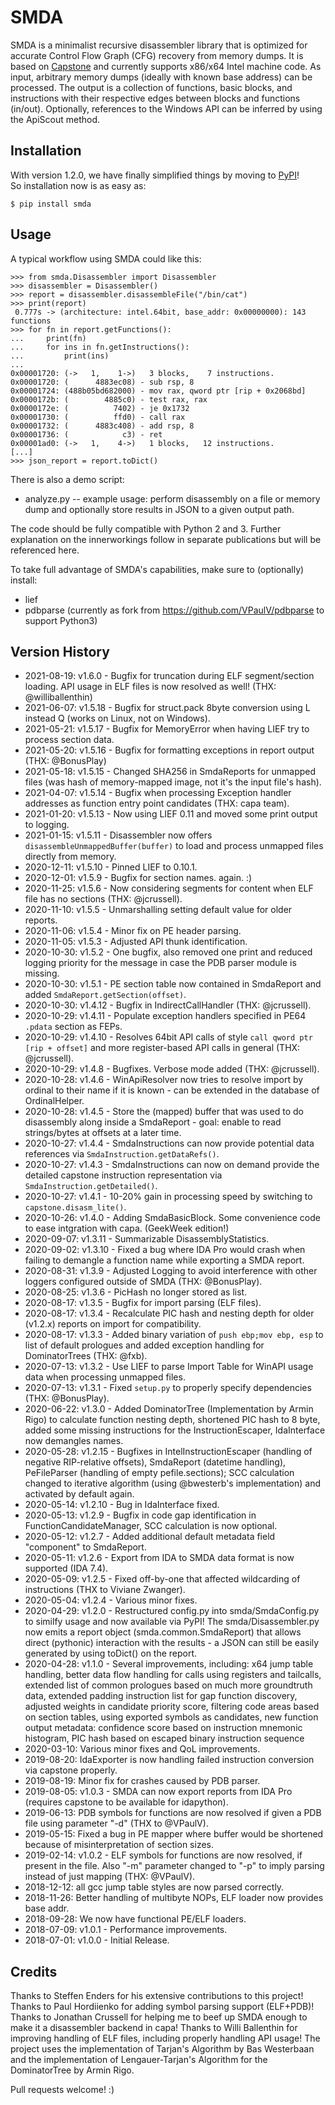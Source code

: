 
# SMDA

SMDA is a minimalist recursive disassembler library that is optimized for accurate Control Flow Graph (CFG) recovery from memory dumps.
It is based on [Capstone](http://www.capstone-engine.org/) and currently supports x86/x64 Intel machine code.
As input, arbitrary memory dumps (ideally with known base address) can be processed.
The output is a collection of functions, basic blocks, and instructions with their respective edges between blocks and functions (in/out).
Optionally, references to the Windows API can be inferred by using the ApiScout method.

## Installation

With version 1.2.0, we have finally simplified things by moving to [PyPI](https://pypi.org/project/smda/)!  
So installation now is as easy as:

```
$ pip install smda
```

## Usage

A typical workflow using SMDA could like this:

```
>>> from smda.Disassembler import Disassembler
>>> disassembler = Disassembler()
>>> report = disassembler.disassembleFile("/bin/cat")
>>> print(report)
 0.777s -> (architecture: intel.64bit, base_addr: 0x00000000): 143 functions
>>> for fn in report.getFunctions():
...     print(fn)
...     for ins in fn.getInstructions():
...         print(ins)
...
0x00001720: (->   1,    1->)   3 blocks,    7 instructions.
0x00001720: (      4883ec08) - sub rsp, 8
0x00001724: (488b05bd682000) - mov rax, qword ptr [rip + 0x2068bd]
0x0000172b: (        4885c0) - test rax, rax
0x0000172e: (          7402) - je 0x1732
0x00001730: (          ffd0) - call rax
0x00001732: (      4883c408) - add rsp, 8
0x00001736: (            c3) - ret 
0x00001ad0: (->   1,    4->)   1 blocks,   12 instructions.
[...]
>>> json_report = report.toDict()
``` 

There is also a demo script:

* analyze.py -- example usage: perform disassembly on a file or memory dump and optionally store results in JSON to a given output path.

The code should be fully compatible with Python 2 and 3.
Further explanation on the innerworkings follow in separate publications but will be referenced here.

To take full advantage of SMDA's capabilities, make sure to (optionally) install:
 * lief 
 * pdbparse (currently as fork from https://github.com/VPaulV/pdbparse to support Python3)

## Version History

 * 2021-08-19: v1.6.0 - Bugfix for truncation during ELF segment/section loading. API usage in ELF files is now resolved as well! (THX: @williballenthin)
 * 2021-06-07: v1.5.18 - Bugfix for struct.pack 8byte conversion using L instead Q (works on Linux, not on Windows).
 * 2021-05-21: v1.5.17 - Bugfix for MemoryError when having LIEF try to process section data.
 * 2021-05-20: v1.5.16 - Bugfix for formatting exceptions in report output (THX: @BonusPlay)
 * 2021-05-18: v1.5.15 - Changed SHA256 in SmdaReports for unmapped files (was hash of memory-mapped image, not it's the input file's hash).
 * 2021-04-07: v1.5.14 - Bugfix when processing Exception handler addresses as function entry point candidates (THX: capa team).
 * 2021-01-20: v1.5.13 - Now using LIEF 0.11 and moved some print output to logging.
 * 2021-01-15: v1.5.11 - Disassembler now offers `disassembleUnmappedBuffer(buffer)` to load and process unmapped files directly from memory.
 * 2020-12-11: v1.5.10 - Pinned LIEF to 0.10.1. 
 * 2020-12-01: v1.5.9 - Bugfix for section names. again. :) 
 * 2020-11-25: v1.5.6 - Now considering segments for content when ELF file has no sections (THX: @jcrussell).
 * 2020-11-10: v1.5.5 - Unmarshalling setting default value for older reports.
 * 2020-11-06: v1.5.4 - Minor fix on PE header parsing.
 * 2020-11-05: v1.5.3 - Adjusted API thunk identification.
 * 2020-10-30: v1.5.2 - One bugfix, also removed one print and reduced logging priority for the message in case the PDB parser module is missing.
 * 2020-10-30: v1.5.1 - PE section table now contained in SmdaReport and added `SmdaReport.getSection(offset)`.
 * 2020-10-30: v1.4.12 - Bugfix in IndirectCallHandler (THX: @jcrussell).
 * 2020-10-29: v1.4.11 - Populate exception handlers specified in PE64 `.pdata` section as FEPs.
 * 2020-10-29: v1.4.10 - Resolves 64bit API calls of style `call qword ptr [rip + offset]` and more register-based API calls in general (THX: @jcrussell).
 * 2020-10-29: v1.4.8 - Bugfixes. Verbose mode added (THX: @jcrussell).
 * 2020-10-28: v1.4.6 - WinApiResolver now tries to resolve import by ordinal to their name if it is known - can be extended in the database of OrdinalHelper.
 * 2020-10-28: v1.4.5 - Store the (mapped) buffer that was used to do disassembly along inside a SmdaReport - goal: enable to read strings/bytes at offsets at a later time.
 * 2020-10-27: v1.4.4 - SmdaInstructions can now provide potential data references via `SmdaInstruction.getDataRefs()`.
 * 2020-10-27: v1.4.3 - SmdaInstructions can now on demand provide the detailed capstone instruction representation via `SmdaInstruction.getDetailed()`.
 * 2020-10-27: v1.4.1 - 10-20% gain in processing speed by switching to `capstone.disasm_lite()`.
 * 2020-10-26: v1.4.0 - Adding SmdaBasicBlock. Some convenience code to ease intgration with capa. (GeekWeek edition!) 
 * 2020-09-07: v1.3.11 - Summarizable DisassemblyStatistics.
 * 2020-09-02: v1.3.10 - Fixed a bug where IDA Pro would crash when failing to demangle a function name while exporting a SMDA report.
 * 2020-08-31: v1.3.9 - Adjusted Logging to avoid interference with other loggers configured outside of SMDA (THX: @BonusPlay).
 * 2020-08-25: v1.3.6 - PicHash no longer stored as list.
 * 2020-08-17: v1.3.5 - Bugfix for import parsing (ELF files).
 * 2020-08-17: v1.3.4 - Recalculate PIC hash and nesting depth for  older (v1.2.x) reports on import for compatibility.
 * 2020-08-17: v1.3.3 - Added binary variation of `push ebp;mov ebp, esp` to list of default prologues and added exception handling for DominatorTrees (THX: @fxb).
 * 2020-07-13: v1.3.2 - Use LIEF to parse Import Table for WinAPI usage data when processing unmapped files.
 * 2020-07-13: v1.3.1 - Fixed `setup.py` to properly specify dependencies (THX: @BonusPlay).
 * 2020-06-22: v1.3.0 - Added DominatorTree (Implementation by Armin Rigo) to calculate function nesting depth, shortened PIC hash to 8 byte, added some missing instructions for the InstructionEscaper, IdaInterface now demangles names.
 * 2020-05-28: v1.2.15 - Bugfixes in IntelInstructionEscaper (handling of negative RIP-relative offsets), SmdaReport (datetime handling), PeFileParser (handling of empty pefile.sections); SCC calculation changed to iterative algorithm (using @bwesterb's implementation) and activated by default again. 
 * 2020-05-14: v1.2.10 - Bug in IdaInterface fixed.
 * 2020-05-13: v1.2.9 - Bugfix in code gap identification in FunctionCandidateManager, SCC calculation is now optional.
 * 2020-05-12: v1.2.7 - Added additional default metadata field "component" to SmdaReport.
 * 2020-05-11: v1.2.6 - Export from IDA to SMDA data format is now supported (IDA 7.4).
 * 2020-05-09: v1.2.5 - Fixed off-by-one that affected wildcarding of instructions (THX to Viviane Zwanger).
 * 2020-05-04: v1.2.4 - Various minor fixes.
 * 2020-04-29: v1.2.0 - Restructured config.py into smda/SmdaConfig.py to similfy usage and now available via PyPI! The smda/Disassembler.py now emits a report object (smda.common.SmdaReport) that allows direct (pythonic) interaction with the results - a JSON can still be easily generated by using toDict() on the report.
 * 2020-04-28: v1.1.0 - Several improvements, including: x64 jump table handling, better data flow handling for calls using registers and tailcalls, extended list of common prologues based on much more groundtruth data, extended padding instruction list for gap function discovery, adjusted weights in candidate priority score, filtering code areas based on section tables, using exported symbols as candidates, new function output metadata: confidence score based on instruction mnemonic histogram, PIC hash based on escaped binary instruction sequence
 * 2020-03-10: Various minor fixes and QoL improvements.
 * 2019-08-20: IdaExporter is now handling failed instruction conversion via capstone properly.
 * 2019-08-19: Minor fix for crashes caused by PDB parser.
 * 2019-08-05: v1.0.3 - SMDA can now export reports from IDA Pro (requires capstone to be available for idapython).
 * 2019-06-13: PDB symbols for functions are now resolved if given a PDB file using parameter "-d" (THX to @VPaulV).
 * 2019-05-15: Fixed a bug in PE mapper where buffer would be shortened because of misinterpretation of section sizes.
 * 2019-02-14: v1.0.2 - ELF symbols for functions are now resolved, if present in the file. Also "-m" parameter changed to "-p" to imply parsing instead of just mapping (THX: @VPaulV).
 * 2018-12-12: all gcc jump table styles are now parsed correctly. 
 * 2018-11-26: Better handling of multibyte NOPs, ELF loader now provides base addr.
 * 2018-09-28: We now have functional PE/ELF loaders.
 * 2018-07-09: v1.0.1 - Performance improvements.
 * 2018-07-01: v1.0.0 - Initial Release.


## Credits

Thanks to Steffen Enders for his extensive contributions to this project!
Thanks to Paul Hordiienko for adding symbol parsing support (ELF+PDB)!
Thanks to Jonathan Crussell for helping me to beef up SMDA enough to make it a disassembler backend in capa!
Thanks to Willi Ballenthin for improving handling of ELF files, including properly handling API usage!
The project uses the implementation of Tarjan's Algorithm by Bas Westerbaan and the implementation of Lengauer-Tarjan's Algorithm for the DominatorTree by Armin Rigo.

Pull requests welcome! :)

